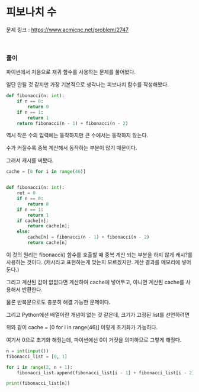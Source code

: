 피보나치 수
===

문제 링크 : https://www.acmicpc.net/problem/2747

<br>

### 풀이

파이썬에서 처음으로 재귀 함수를 사용하는 문제를 풀어봤다.

일단 안될 것 같지만 가장 기본적으로 생각나는 피보나치 함수를 작성해봤다.

```Python
def fibonacci(n: int):
    if n == 0:
        return 0
    if n == 1:
        return 1
    return fibonacci(n - 1) + fibonacci(n - 2)
```

역시 작은 수의 입력에는 동작하지만 큰 수에서는 동작하지 않는다.

수가 커질수록 중복 계산해서 동작하는 부분이 많기 때문이다.

그래서 캐시를 써봤다.

```Python
cache = [0 for i in range(46)]


def fibonacci(n: int):
    ret = 0
    if n == 0:
        return 0
    if n == 1:
        return 1
    if cache[n]:
        return cache[n];
    else:
        cache[n] = fibonacci(n - 1) + fibonacci(n - 2)
        return cache[n]
```

이 것의 원리는 fibonacci() 함수를 호출할 때 중복 계산 되는 부분을 하지 않게 캐시?를 사용하는 것이다. (캐시라고 표현하는게 맞는지 모르겠지만. 계산 결과를 메모리에 넣어둔다.)

그리고 계산된 값이 없없다면 계산하여 cache에 넣어두고, 아니면 계산된 cache를 사용해서 반환한다.

물론 반복문으로도 충분히 해결 가능한 문제이다.

그리고 Python에선 배열이란 개념이 없는 것 같은데, 크기가 고정된 list를 선언하려면

위와 같이 cache = [0 for i in range(46)] 이렇게 초기화가 가능하다.

여기서 0으로 초기화 해줬는데, 파이썬에선 0이 거짓을 의미하므로 그렇게 해줬다.

```Python
n = int(input())
fibonacci_list = [0, 1]

for i in range(2, n + 1):
    fibonacci_list.append(fibonacci_list[i - 1] + fibonacci_list[i - 2])

print(fibonacci_list[n])
```
